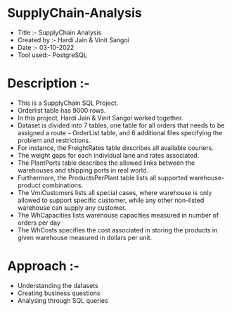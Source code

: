 # SupplyChain-Analysis

* Title :-        SupplyChain Analysis
* Created by :-   Hardi Jain & Vinit Sangoi
* Date :-         03-10-2022
* Tool used:-     PostgreSQL


# Description :- 
* This is a SupplyChain SQL Project.
* Orderlist table has 9000 rows.
* In this project, Hardi Jain & Vinit Sangoi worked together.
* Dataset is divided into 7 tables, one table for all orders that needs to be assigned a route – OrderList table, and 6 additional files specifying the problem and restrictions. 
* For instance, the FreightRates table describes all available couriers. 
* The weight gaps for each individual lane and rates associated. 
* The PlantPorts table describes the allowed links between the warehouses and shipping ports in real world. 
* Furthermore, the ProductsPerPlant table lists all supported warehouse-product combinations. 
* The VmiCustomers lists all special cases, where warehouse is only allowed to support specific customer, while any other non-listed warehouse can supply any customer. 
* The WhCapacities lists warehouse capacities measured in number of orders per day 
* The WhCosts specifies the cost associated in storing the products in given warehouse measured in dollars per unit.
		
		
# Approach :- 
* Understanding the datasets
* Creating business questions
* Analysing through SQL queries

